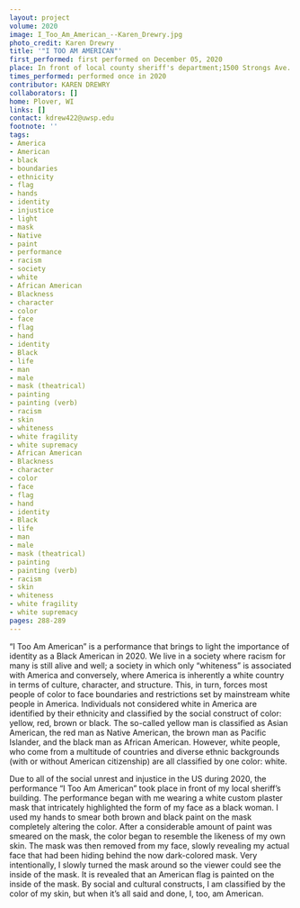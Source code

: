 ```yaml
---
layout: project
volume: 2020
image: I_Too_Am_American_--Karen_Drewry.jpg
photo_credit: Karen Drewry
title: '"I TOO AM AMERICAN"'
first_performed: first performed on December 05, 2020
place: In front of local county sheriff's department;1500 Strongs Ave.
times_performed: performed once in 2020
contributor: KAREN DREWRY
collaborators: []
home: Plover, WI
links: []
contact: kdrew422@uwsp.edu
footnote: ''
tags:
- America
- American
- black
- boundaries
- ethnicity
- flag
- hands
- identity
- injustice
- light
- mask
- Native
- paint
- performance
- racism
- society
- white
- African American
- Blackness
- character
- color
- face
- flag
- hand
- identity
- Black
- life
- man
- male
- mask (theatrical)
- painting
- painting (verb)
- racism
- skin
- whiteness
- white fragility
- white supremacy
- African American
- Blackness
- character
- color
- face
- flag
- hand
- identity
- Black
- life
- man
- male
- mask (theatrical)
- painting
- painting (verb)
- racism
- skin
- whiteness
- white fragility
- white supremacy
pages: 288-289
---
```


“I Too Am American” is a performance that brings to light the importance of identity as a Black American in 2020. We live in a society where racism for many is still alive and well; a society in which only “whiteness” is associated with America and conversely, where America is inherently a white country in terms of culture, character, and structure. This, in turn, forces most people of color to face boundaries and restrictions set by mainstream white people in America. Individuals not considered white in America are identified by their ethnicity and classified by the social construct of color: yellow, red, brown or black. The so-called yellow man is classified as Asian American, the red man as Native American, the brown man as Pacific Islander, and the black man as African American. However, white people, who come from a multitude of countries and diverse ethnic backgrounds (with or without American citizenship) are all classified by one color: white.

Due to all of the social unrest and injustice in the US during 2020, the performance “I Too Am American” took place in front of my local sheriff’s building. The performance began with me wearing a white custom plaster mask that intricately highlighted the form of my face as a black woman. I used my hands to smear both brown and black paint on the mask completely altering the color. After a considerable amount of paint was smeared on the mask, the color began to resemble the likeness of my own skin. The mask was then removed from my face, slowly revealing my actual face that had been hiding behind the now dark-colored mask. Very intentionally, I slowly turned the mask around so the viewer could see the inside of the mask. It is revealed that an American flag is painted on the inside of the mask. By social and cultural constructs, I am classified by the color of my skin, but when it’s all said and done, I, too, am American.